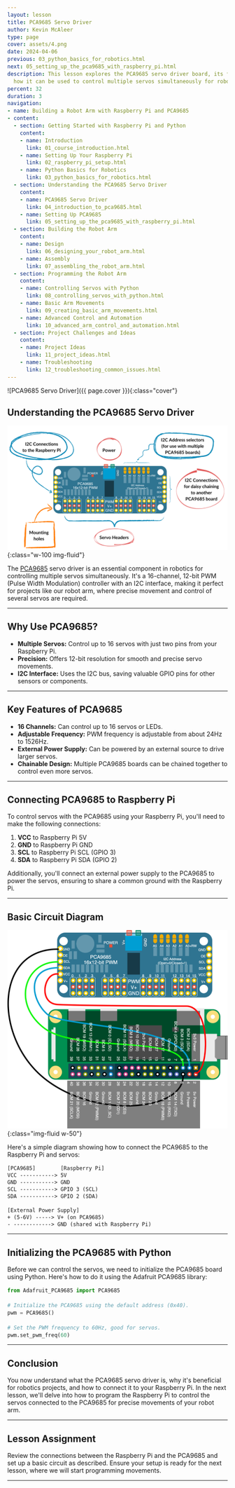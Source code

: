 ```yaml
---
layout: lesson
title: PCA9685 Servo Driver
author: Kevin McAleer
type: page
cover: assets/4.png
date: 2024-04-06
previous: 03_python_basics_for_robotics.html
next: 05_setting_up_the_pca9685_with_raspberry_pi.html
description: This lesson explores the PCA9685 servo driver board, its features, and
  how it can be used to control multiple servos simultaneously for robotics projects.
percent: 32
duration: 3
navigation:
- name: Building a Robot Arm with Raspberry Pi and PCA9685
- content:
  - section: Getting Started with Raspberry Pi and Python
    content:
    - name: Introduction
      link: 01_course_introduction.html
    - name: Setting Up Your Raspberry Pi
      link: 02_raspberry_pi_setup.html
    - name: Python Basics for Robotics
      link: 03_python_basics_for_robotics.html
  - section: Understanding the PCA9685 Servo Driver
    content:
    - name: PCA9685 Servo Driver
      link: 04_introduction_to_pca9685.html
    - name: Setting Up PCA9685
      link: 05_setting_up_the_pca9685_with_raspberry_pi.html
  - section: Building the Robot Arm
    content:
    - name: Design
      link: 06_designing_your_robot_arm.html
    - name: Assembly
      link: 07_assembling_the_robot_arm.html
  - section: Programming the Robot Arm
    content:
    - name: Controlling Servos with Python
      link: 08_controlling_servos_with_python.html
    - name: Basic Arm Movements
      link: 09_creating_basic_arm_movements.html
    - name: Advanced Control and Automation
      link: 10_advanced_arm_control_and_automation.html
  - section: Project Challenges and Ideas
    content:
    - name: Project Ideas
      link: 11_project_ideas.html
    - name: Troubleshooting
      link: 12_troubleshooting_common_issues.html
---
```



![PCA9685 Servo Driver]({{ page.cover }}){:class="cover"}

## Understanding the PCA9685 Servo Driver

![PCA9685 Servo Driver](assets/pca9685_pins.png){:class="w-100 img-fluid"}

The [PCA9685](https://www.adafruit.com/search?q=pca9685) servo driver is an essential component in robotics for controlling multiple servos simultaneously. It's a 16-channel, 12-bit PWM (Pulse Width Modulation) controller with an I2C interface, making it perfect for projects like our robot arm, where precise movement and control of several servos are required.

---

## Why Use PCA9685?

- **Multiple Servos:** Control up to 16 servos with just two pins from your Raspberry Pi.
- **Precision:** Offers 12-bit resolution for smooth and precise servo movements.
- **I2C Interface:** Uses the I2C bus, saving valuable GPIO pins for other sensors or components.

---

## Key Features of PCA9685

- **16 Channels:** Can control up to 16 servos or LEDs.
- **Adjustable Frequency:** PWM frequency is adjustable from about 24Hz to 1526Hz.
- **External Power Supply:** Can be powered by an external source to drive larger servos.
- **Chainable Design:** Multiple PCA9685 boards can be chained together to control even more servos.

---

## Connecting PCA9685 to Raspberry Pi

To control servos with the PCA9685 using your Raspberry Pi, you'll need to make the following connections:

1. **VCC** to Raspberry Pi 5V
2. **GND** to Raspberry Pi GND
3. **SCL** to Raspberry Pi SCL (GPIO 3)
4. **SDA** to Raspberry Pi SDA (GPIO 2)

Additionally, you'll connect an external power supply to the PCA9685 to power the servos, ensuring to share a common ground with the Raspberry Pi.

---

## Basic Circuit Diagram

![Wiring to a Pi](assets/wiring.png){:class="img-fluid w-50"}

Here's a simple diagram showing how to connect the PCA9685 to the Raspberry Pi and servos:

```plaintext
[PCA9685]        [Raspberry Pi]
VCC -----------> 5V
GND -----------> GND
SCL -----------> GPIO 3 (SCL)
SDA -----------> GPIO 2 (SDA)

[External Power Supply]
+ (5-6V) -----> V+ (on PCA9685)
- ------------> GND (shared with Raspberry Pi)
```

---

## Initializing the PCA9685 with Python

Before we can control the servos, we need to initialize the PCA9685 board using Python. Here's how to do it using the Adafruit PCA9685 library:

```python
from Adafruit_PCA9685 import PCA9685

# Initialize the PCA9685 using the default address (0x40).
pwm = PCA9685()

# Set the PWM frequency to 60Hz, good for servos.
pwm.set_pwm_freq(60)
```

---

## Conclusion

You now understand what the PCA9685 servo driver is, why it's beneficial for robotics projects, and how to connect it to your Raspberry Pi. In the next lesson, we'll delve into how to program the Raspberry Pi to control the servos connected to the PCA9685 for precise movements of your robot arm.

---

## Lesson Assignment

Review the connections between the Raspberry Pi and the PCA9685 and set up a basic circuit as described. Ensure your setup is ready for the next lesson, where we will start programming movements.

---
